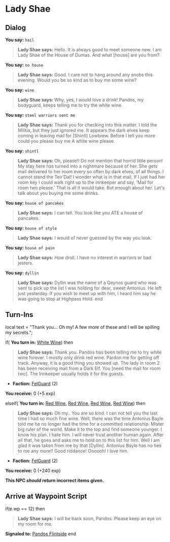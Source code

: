 # Lady Shae
## Dialog

**You say:** `hail`



>**Lady Shae says:** Hello. It is always good to meet someone new. I am Lady Shae of the House of Dumas. And what [house] are you from?

**You say:** `no house`



>**Lady Shae says:** Good. I care not to hang around any snobs this evening. Would you be so kind as to buy me some wine?

**You say:** `wine`



>**Lady Shae says:** Why, yes, I would love a drink! Pandos, my bodyguard, keeps telling me to try the white wine.

**You say:** `steel warriors sent me`



>**Lady Shae says:** Thank you for checking into this matter. I told the Militia, but they just ignored me. It appears the dark elves keep coming in leaving mail for [Shintl] Lowbrew. Before I tell you more could you please buy me A white wine please.

**You say:** `shintl`



>**Lady Shae says:** Oh, please!!  Do not mention that horrid little person!  My stay here has turned into a nightmare because of her.  She gets mail delivered to her room every so often by dark elves, of all things.  I cannot stand the Teir'Dal!  I wonder what is in that mail.  If I just had her room key I could walk right up to the innkeeper and say, 'Mail for room two please.' That is all it would take.  But enough about her.  Let's talk about you buying me some drinks.

**You say:** `house of pancakes`



>**Lady Shae says:** I can tell. You look like you ATE a house of pancakes.

**You say:** `house of style`



>**Lady Shae says:** I would of never guessed by the way you look.

**You say:** `house of pain`



>**Lady Shae says:** How droll. I have no interest in warriors or bad jesters.

**You say:** `dyllin`



>**Lady Shae says:** Dyllin was the name of a Qeynos guard who was sent to pick up the list I was holding for dear, sweet Antonius. He left just yesterday. If you wish to meet up with him, I heard him say he was going to stop at Highpass Hold.
end

## Turn-Ins



local text = "Thank you... Oh my! A few more of these and I will be spilling my secrets.";


if( **You turn in:** [White Wine](/item/13031)) then


>**Lady Shae says:** Thank you. Pandos has been telling me to try white wine forever. I mostly only drink red wine. Pardon me for getting off track. Anyway, it is a good thing you showed up. The lady in room 2 has been receiving mail from a Dark Elf. You [need the mail for room two]. The Innkeeper usually holds it for the guests.


* __Faction:__ [FelGuard](/faction/156) (2)


 **You receive:** 0 (+5 exp)

elseif( **You turn in:** [Red Wine](/item/13030), [Red Wine](/item/13030), [Red Wine](/item/13030), [Red Wine](/item/13030)) then


>**Lady Shae says:** Oh my.. You are so kind. I can not tell you the last time I had so much fine wine. Well, there was the time Antonius Bayle told me he no longer had the time for a committed relationship. Mister big ruler of the world. Make it to the top and find someone younger. I know his plan. I hate him. I will never trust another human again. After all that, he goes and asks me to hold on to this list for him. Well I am glad it was taken from me by that [Dyllin]. Antonius Bayle has no ties to me any more!! Good riddance! Oooooh! I love him.


* __Faction:__ [FelGuard](/faction/156) (2)


 **You receive:** 0 (+240 exp)


**This NPC *should* return incorrect items given.**

## Arrive at Waypoint Script

if(e.wp == 12) then


>**Lady Shae says:** I will be back soon, Pandos. Please keep an eye on my room for me.


**Signaled to:**  [Pandos Flintside](/npc/9057)
end
